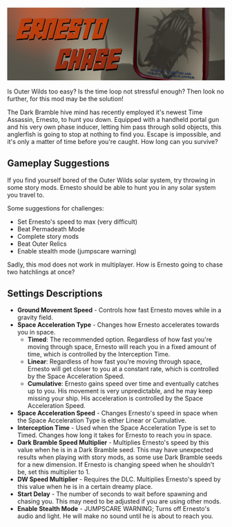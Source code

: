 ![Ernesto Chase](banner.png)

Is Outer Wilds too easy? Is the time loop not stressful enough? Then look no further, for this mod may be the solution!

The Dark Bramble hive mind has recently employed it's newest Time Assassin, Ernesto, to hunt you down. Equipped with a handheld portal gun and his very own phase inducer, letting him pass through solid objects, this anglerfish is going to stop at nothing to find you. Escape is impossible, and it's only a matter of time before you're caught. How long can you survive?

## Gameplay Suggestions

If you find yourself bored of the Outer Wilds solar system, try throwing in some story mods. Ernesto should be able to hunt you in any solar system you travel to.

Some suggestions for challenges:
- Set Ernesto's speed to max (very difficult)
- Beat Permadeath Mode
- Complete story mods
- Beat Outer Relics
- Enable stealth mode (jumpscare warning)

Sadly, this mod does not work in multiplayer. How is Ernesto going to chase two hatchlings at once?

## Settings Descriptions
- **Ground Movement Speed** - Controls how fast Ernesto moves while in a gravity field.
- **Space Acceleration Type** - Changes how Ernesto accelerates towards you in space.
	- **Timed**: The recommended option. Regardless of how fast you're moving through space, Ernesto will reach you in a fixed amount of time, which is controlled by the Interception Time.
	- **Linear**: Regardless of how fast you're moving through space, Ernesto will get closer to you at a constant rate, which is controlled by the Space Acceleration Speed.
	- **Cumulative**: Ernesto gains speed over time and eventually catches up to you. His movement is very unpredictable, and he may keep missing your ship. His acceleration is controlled by the Space Acceleration Speed.
- **Space Acceleration Speed** - Changes Ernesto's speed in space when the Space Acceleration Type is either Linear or Cumulative.
- **Interception Time** - Used when the Space Acceleration Type is set to Timed. Changes how long it takes for Ernesto to reach you in space.
- **Dark Bramble Speed Multiplier** - Multiplies Ernesto's speed by this value when he is in a Dark Bramble seed. This may have unexpected results when playing with story mods, as some use Dark Bramble seeds for a new dimension. If Ernesto is changing speed when he shouldn't be, set this multiplier to 1.
- **DW Speed Multiplier** - Requires the DLC. Multiplies Ernesto's speed by this value when he is in a certain dreamy place.
- **Start Delay** - The number of seconds to wait before spawning and chasing you. This may need to be adjusted if you are using other mods.
- **Enable Stealth Mode** - JUMPSCARE WARNING; Turns off Ernesto's audio and light. He will make no sound until he is about to reach you.